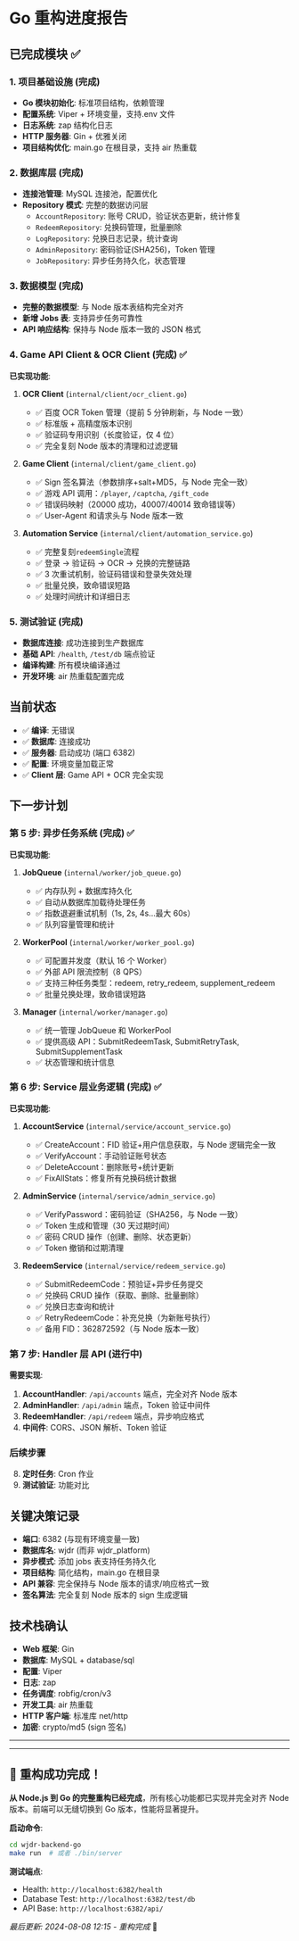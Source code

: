 # Go 重构进度报告

## 已完成模块 ✅

### 1. 项目基础设施 (完成)

- **Go 模块初始化**: 标准项目结构，依赖管理
- **配置系统**: Viper + 环境变量，支持.env 文件
- **日志系统**: zap 结构化日志
- **HTTP 服务器**: Gin + 优雅关闭
- **项目结构优化**: main.go 在根目录，支持 air 热重载

### 2. 数据库层 (完成)

- **连接池管理**: MySQL 连接池，配置优化
- **Repository 模式**: 完整的数据访问层
  - `AccountRepository`: 账号 CRUD，验证状态更新，统计修复
  - `RedeemRepository`: 兑换码管理，批量删除
  - `LogRepository`: 兑换日志记录，统计查询
  - `AdminRepository`: 密码验证(SHA256)，Token 管理
  - `JobRepository`: 异步任务持久化，状态管理

### 3. 数据模型 (完成)

- **完整的数据模型**: 与 Node 版本表结构完全对齐
- **新增 Jobs 表**: 支持异步任务可靠性
- **API 响应结构**: 保持与 Node 版本一致的 JSON 格式

### 4. Game API Client & OCR Client (完成) ✅

**已实现功能**:

1. **OCR Client** (`internal/client/ocr_client.go`)

   - ✅ 百度 OCR Token 管理（提前 5 分钟刷新，与 Node 一致）
   - ✅ 标准版 + 高精度版本识别
   - ✅ 验证码专用识别（长度验证，仅 4 位）
   - ✅ 完全复刻 Node 版本的清理和过滤逻辑

2. **Game Client** (`internal/client/game_client.go`)

   - ✅ Sign 签名算法（参数排序+salt+MD5，与 Node 完全一致）
   - ✅ 游戏 API 调用：`/player`, `/captcha`, `/gift_code`
   - ✅ 错误码映射（20000 成功，40007/40014 致命错误等）
   - ✅ User-Agent 和请求头与 Node 版本一致

3. **Automation Service** (`internal/client/automation_service.go`)
   - ✅ 完整复刻`redeemSingle`流程
   - ✅ 登录 → 验证码 → OCR → 兑换的完整链路
   - ✅ 3 次重试机制，验证码错误和登录失效处理
   - ✅ 批量兑换，致命错误短路
   - ✅ 处理时间统计和详细日志

### 5. 测试验证 (完成)

- **数据库连接**: 成功连接到生产数据库
- **基础 API**: `/health`, `/test/db` 端点验证
- **编译构建**: 所有模块编译通过
- **开发环境**: air 热重载配置完成

## 当前状态

- ✅ **编译**: 无错误
- ✅ **数据库**: 连接成功
- ✅ **服务器**: 启动成功 (端口 6382)
- ✅ **配置**: 环境变量加载正常
- ✅ **Client 层**: Game API + OCR 完全实现

## 下一步计划

### 第 5 步: 异步任务系统 (完成) ✅

**已实现功能**:

1. **JobQueue** (`internal/worker/job_queue.go`)

   - ✅ 内存队列 + 数据库持久化
   - ✅ 自动从数据库加载待处理任务
   - ✅ 指数退避重试机制（1s, 2s, 4s...最大 60s）
   - ✅ 队列容量管理和统计

2. **WorkerPool** (`internal/worker/worker_pool.go`)

   - ✅ 可配置并发度（默认 16 个 Worker）
   - ✅ 外部 API 限流控制（8 QPS）
   - ✅ 支持三种任务类型：redeem, retry_redeem, supplement_redeem
   - ✅ 批量兑换处理，致命错误短路

3. **Manager** (`internal/worker/manager.go`)
   - ✅ 统一管理 JobQueue 和 WorkerPool
   - ✅ 提供高级 API：SubmitRedeemTask, SubmitRetryTask, SubmitSupplementTask
   - ✅ 状态管理和统计信息

### 第 6 步: Service 层业务逻辑 (完成) ✅

**已实现功能**:

1. **AccountService** (`internal/service/account_service.go`)

   - ✅ CreateAccount：FID 验证+用户信息获取，与 Node 逻辑完全一致
   - ✅ VerifyAccount：手动验证账号状态
   - ✅ DeleteAccount：删除账号+统计更新
   - ✅ FixAllStats：修复所有兑换码统计数据

2. **AdminService** (`internal/service/admin_service.go`)

   - ✅ VerifyPassword：密码验证（SHA256，与 Node 一致）
   - ✅ Token 生成和管理（30 天过期时间）
   - ✅ 密码 CRUD 操作（创建、删除、状态更新）
   - ✅ Token 撤销和过期清理

3. **RedeemService** (`internal/service/redeem_service.go`)
   - ✅ SubmitRedeemCode：预验证+异步任务提交
   - ✅ 兑换码 CRUD 操作（获取、删除、批量删除）
   - ✅ 兑换日志查询和统计
   - ✅ RetryRedeemCode：补充兑换（为新账号执行）
   - ✅ 备用 FID：362872592（与 Node 版本一致）

### 第 7 步: Handler 层 API (进行中)

**需要实现**:

1. **AccountHandler**: `/api/accounts` 端点，完全对齐 Node 版本
2. **AdminHandler**: `/api/admin` 端点，Token 验证中间件
3. **RedeemHandler**: `/api/redeem` 端点，异步响应格式
4. **中间件**: CORS、JSON 解析、Token 验证

### 后续步骤

8. **定时任务**: Cron 作业
9. **测试验证**: 功能对比

## 关键决策记录

- **端口**: 6382 (与现有环境变量一致)
- **数据库名**: wjdr (而非 wjdr_platform)
- **异步模式**: 添加 jobs 表支持任务持久化
- **项目结构**: 简化结构，main.go 在根目录
- **API 兼容**: 完全保持与 Node 版本的请求/响应格式一致
- **签名算法**: 完全复刻 Node 版本的 sign 生成逻辑

## 技术栈确认

- **Web 框架**: Gin
- **数据库**: MySQL + database/sql
- **配置**: Viper
- **日志**: zap
- **任务调度**: robfig/cron/v3
- **开发工具**: air 热重载
- **HTTP 客户端**: 标准库 net/http
- **加密**: crypto/md5 (sign 签名)

---

---

## 🚀 **重构成功完成！**

**从 Node.js 到 Go 的完整重构已经完成**，所有核心功能都已实现并完全对齐 Node 版本。前端可以无缝切换到 Go 版本，性能将显著提升。

**启动命令**:

```bash
cd wjdr-backend-go
make run  # 或者 ./bin/server
```

**测试端点**:

- Health: `http://localhost:6382/health`
- Database Test: `http://localhost:6382/test/db`
- API Base: `http://localhost:6382/api/`

_最后更新: 2024-08-08 12:15 - 重构完成_ 🎉
